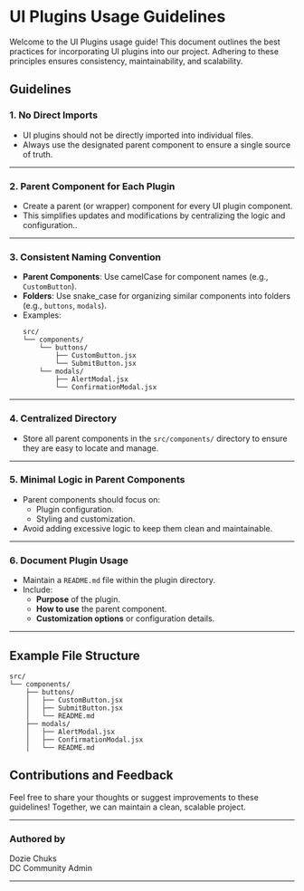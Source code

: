 # **UI Plugins Usage Guidelines**

Welcome to the UI Plugins usage guide! This document outlines the best practices for incorporating UI plugins into our project. Adhering to these principles ensures consistency, maintainability, and scalability.

## **Guidelines**

### **1. No Direct Imports**

- UI plugins should not be directly imported into individual files.
- Always use the designated parent component to ensure a single source of truth.

---

### **2. Parent Component for Each Plugin**

- Create a parent (or wrapper) component for every UI plugin component.
- This simplifies updates and modifications by centralizing the logic and configuration..

---

### **3. Consistent Naming Convention**

- **Parent Components**: Use camelCase for component names (e.g., `CustomButton`).
- **Folders**: Use snake_case for organizing similar components into folders (e.g., `buttons`, `modals`).
- Examples:
  ```
  src/
  └── components/
      └── buttons/
          ├── CustomButton.jsx
          └── SubmitButton.jsx
      └── modals/
          ├── AlertModal.jsx
          └── ConfirmationModal.jsx
  ```

---

### **4. Centralized Directory**

- Store all parent components in the `src/components/` directory to ensure they are easy to locate and manage.

---

### **5. Minimal Logic in Parent Components**

- Parent components should focus on:
  - Plugin configuration.
  - Styling and customization.
- Avoid adding excessive logic to keep them clean and maintainable.

---

### **6. Document Plugin Usage**

- Maintain a `README.md` file within the plugin directory.
- Include:
  - **Purpose** of the plugin.
  - **How to use** the parent component.
  - **Customization options** or configuration details.

---

## **Example File Structure**

```
src/
└── components/
    ├── buttons/
    │   ├── CustomButton.jsx
    │   ├── SubmitButton.jsx
    │   └── README.md
    ├── modals/
    │   ├── AlertModal.jsx
    │   ├── ConfirmationModal.jsx
    │   └── README.md
```

## **Contributions and Feedback**

Feel free to share your thoughts or suggest improvements to these guidelines! Together, we can maintain a clean, scalable project.

---

### **Authored by**

Dozie Chuks  
DC Community Admin

---
